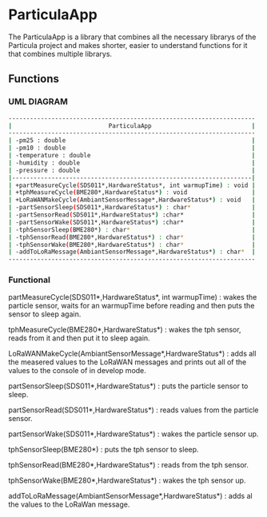 # ParticulaApp

The ParticulaApp is a library that combines all the necessary librarys of the Particula project and makes shorter, easier to understand functions for it that combines multiple librarys.


## Functions

### UML DIAGRAM

```bash
---------------------------------------------------------------------
|                           ParticulaApp                            |
---------------------------------------------------------------------
| -pm25 : double                                                    |
| -pm10 : double                                                    |
| -temperature : double                                             |
| -humidity : double                                                |
| -pressure : double                                                |
|-------------------------------------------------------------------|
| +partMeasureCycle(SDS011*,HardwareStatus*, int warmupTime) : void |
| +tphMeasureCycle(BME280*,HardwareStatus*) : void                  |
| +LoRaWANMakeCycle(AmbiantSensorMessage*,HardwareStatus*) : void   |
| -partSensorSleep(SDS011*,HardwareStatus*) : char*                 |
| -partSensorRead(SDS011*,HardwareStatus*) :char*                   |
| -partSensorWake(SDS011*,HardwareStatus*) :char*                   |
| -tphSensorSleep(BME280*) : char*                                  |
| -tphSensorRead(BME280*,HardwareStatus*) : char*                   |
| -tphSensorWake(BME280*,HardwareStatus*) : char*                   |
| -addToLoRaMessage(AmbiantSensorMessage*,HardwareStatus*) : char*  |
---------------------------------------------------------------------
```

### Functional

partMeasureCycle(SDS011*,HardwareStatus*, int warmupTime) : wakes the particle sensor, waits for an warmupTime before reading and then puts the sensor to sleep again.

tphMeasureCycle(BME280*,HardwareStatus*) : wakes the tph sensor, reads from it and then put it to sleep again.

LoRaWANMakeCycle(AmbiantSensorMessage*,HardwareStatus*) : adds all the measered values to the LoRaWAN messages and prints out all of the values to the console of in develop mode.

partSensorSleep(SDS011*,HardwareStatus*) : puts the particle sensor to sleep.

partSensorRead(SDS011*,HardwareStatus*) : reads values from the particle sensor.

partSensorWake(SDS011*,HardwareStatus*) : wakes the particle sensor up.

tphSensorSleep(BME280*) : puts the tph sensor to sleep.      

tphSensorRead(BME280*,HardwareStatus*) : reads from the tph sensor.

tphSensorWake(BME280*,HardwareStatus*) : wakes the tph sensor up.

addToLoRaMessage(AmbiantSensorMessage*,HardwareStatus*) : adds al the values to the LoRaWan message.




